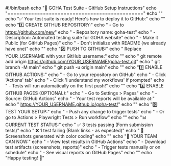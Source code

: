 #!/bin/bash
echo "🚀 GOHA Test Suite - GitHub Setup Instructions"
echo "=============================================="
echo ""
echo "✅ Your test suite is ready! Here's how to deploy it to GitHub:"
echo ""
echo "1️⃣ CREATE GITHUB REPOSITORY:"
echo " - Go to https://github.com/new"
echo " - Repository name: goha-test"
echo " - Description: Automated testing suite for GOHA website"
echo " - Make it Public (for GitHub Pages)"
echo " - Don't initialize with README (we already have one)"
echo ""
echo "2️⃣ PUSH TO GITHUB:"
echo " Replace YOUR_USERNAME with your GitHub username:"
echo ""
echo " git remote add origin https://github.com/YOUR_USERNAME/goha-test.git"
echo " git branch -M main"
echo " git push -u origin main"
echo ""
echo "3️⃣ ENABLE GITHUB ACTIONS:"
echo " - Go to your repository on GitHub"
echo " - Click 'Actions' tab"
echo " - Click 'I understand my workflows' if prompted"
echo " - Tests will run automatically on the first push!"
echo ""
echo "4️⃣ ENABLE GITHUB PAGES (OPTIONAL):"
echo " - Go to Settings > Pages"
echo " - Source: GitHub Actions"
echo " - Your test reports will be available at:"
echo " https://YOUR_USERNAME.github.io/goha-test/"
echo ""
echo "5️⃣ TEST YOUR SETUP:"
echo " - Push any change to trigger tests"
echo " - Or go to Actions > Playwright Tests > Run workflow"
echo ""
echo "📊 CURRENT TEST STATUS:"
echo " ✅ 3 tests passing (Form submission tests)"
echo " ❌ 1 test failing (Blank links - as expected)"
echo " 📸 Screenshots generated with color coding"
echo ""
echo "🎯 YOUR TEAM CAN NOW:"
echo " - View test results in GitHub Actions"
echo " - Download test artifacts (screenshots, reports)"
echo " - Trigger tests manually or on schedule"
echo " - See visual reports on GitHub Pages"
echo ""
echo "Happy testing! 🧪"
